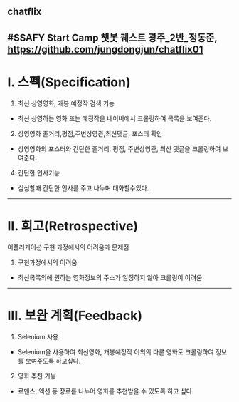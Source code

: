 chatflix
---
#SSAFY Start Camp 챗봇 퀘스트
광주_2반_정동준, https://github.com/jungdongjun/chatflix01
---
# I. 스펙(Specification)
1. 최신 상영영화, 개봉 예정작 검색 기능
* 최신 상영하는 영화 또는 예정작을 네이버에서 크롤링하여 목록을 보여준다.
2. 상영영화 줄거리,평점,주변상영관,최신댓글, 포스터 확인
* 상영영화의 포스터와 간단한 줄거리, 평점, 주변상영관, 최신 댓글을 크롤링하여 보여준다.
4. 간단한 인사기능
* 심심할때 간단한 인사를 주고 나누며 대화할수있다.
---
# II. 회고(Retrospective)
어플리케이션 구현 과정에서의 어려움과 문제점
1. 구현과정에서의 어려움
* 최신목록외에 원하는 영화정보의 주소가 일정하지 않아 크롤링이 어려움
---
# III. 보완 계획(Feedback)
1. Selenium 사용
* Selenium을 사용하여 최신영화, 개봉예정작 이외의 다른 영화도 크롤링하여 정보를 보여주도록 하고싶다.
2. 영화 추천 기능
* 로맨스, 액션 등 장르를 나누어 영화를 추천받을 수 있도록 하고 싶다.
